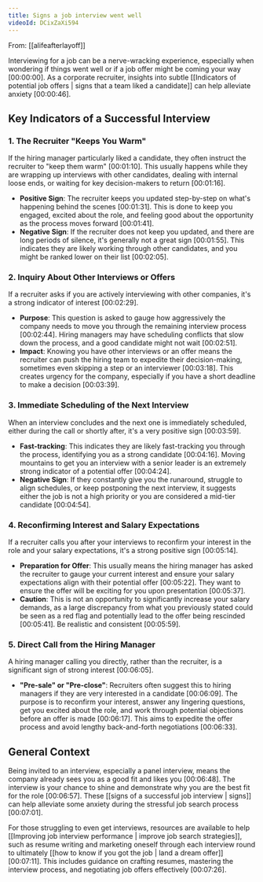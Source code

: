 ```yaml
---
title: Signs a job interview went well
videoId: DCixZaXi594
---
```


From: [[alifeafterlayoff]] <br/> 

Interviewing for a job can be a nerve-wracking experience, especially when wondering if things went well or if a job offer might be coming your way <a class="yt-timestamp" data-t="00:00:00">[00:00:00]</a>. As a corporate recruiter, insights into subtle [[Indicators of potential job offers | signs that a team liked a candidate]] can help alleviate anxiety <a class="yt-timestamp" data-t="00:00:46">[00:00:46]</a>.

## Key Indicators of a Successful Interview

### 1. The Recruiter "Keeps You Warm"

If the hiring manager particularly liked a candidate, they often instruct the recruiter to "keep them warm" <a class="yt-timestamp" data-t="00:01:10">[00:01:10]</a>. This usually happens while they are wrapping up interviews with other candidates, dealing with internal loose ends, or waiting for key decision-makers to return <a class="yt-timestamp" data-t="00:01:16">[00:01:16]</a>.

*   **Positive Sign**: The recruiter keeps you updated step-by-step on what's happening behind the scenes <a class="yt-timestamp" data-t="00:01:31">[00:01:31]</a>. This is done to keep you engaged, excited about the role, and feeling good about the opportunity as the process moves forward <a class="yt-timestamp" data-t="00:01:41">[00:01:41]</a>.
*   **Negative Sign**: If the recruiter does not keep you updated, and there are long periods of silence, it's generally not a great sign <a class="yt-timestamp" data-t="00:01:55">[00:01:55]</a>. This indicates they are likely working through other candidates, and you might be ranked lower on their list <a class="yt-timestamp" data-t="00:02:05">[00:02:05]</a>.

### 2. Inquiry About Other Interviews or Offers

If a recruiter asks if you are actively interviewing with other companies, it's a strong indicator of interest <a class="yt-timestamp" data-t="00:02:29">[00:02:29]</a>.

*   **Purpose**: This question is asked to gauge how aggressively the company needs to move you through the remaining interview process <a class="yt-timestamp" data-t="00:02:44">[00:02:44]</a>. Hiring managers may have scheduling conflicts that slow down the process, and a good candidate might not wait <a class="yt-timestamp" data-t="00:02:51">[00:02:51]</a>.
*   **Impact**: Knowing you have other interviews or an offer means the recruiter can push the hiring team to expedite their decision-making, sometimes even skipping a step or an interviewer <a class="yt-timestamp" data-t="00:03:18">[00:03:18]</a>. This creates urgency for the company, especially if you have a short deadline to make a decision <a class="yt-timestamp" data-t="00:03:39">[00:03:39]</a>.

### 3. Immediate Scheduling of the Next Interview

When an interview concludes and the next one is immediately scheduled, either during the call or shortly after, it's a very positive sign <a class="yt-timestamp" data-t="00:03:59">[00:03:59]</a>.

*   **Fast-tracking**: This indicates they are likely fast-tracking you through the process, identifying you as a strong candidate <a class="yt-timestamp" data-t="00:04:16">[00:04:16]</a>. Moving mountains to get you an interview with a senior leader is an extremely strong indicator of a potential offer <a class="yt-timestamp" data-t="00:04:24">[00:04:24]</a>.
*   **Negative Sign**: If they constantly give you the runaround, struggle to align schedules, or keep postponing the next interview, it suggests either the job is not a high priority or you are considered a mid-tier candidate <a class="yt-timestamp" data-t="00:04:54">[00:04:54]</a>.

### 4. Reconfirming Interest and Salary Expectations

If a recruiter calls you after your interviews to reconfirm your interest in the role and your salary expectations, it's a strong positive sign <a class="yt-timestamp" data-t="00:05:14">[00:05:14]</a>.

*   **Preparation for Offer**: This usually means the hiring manager has asked the recruiter to gauge your current interest and ensure your salary expectations align with their potential offer <a class="yt-timestamp" data-t="00:05:22">[00:05:22]</a>. They want to ensure the offer will be exciting for you upon presentation <a class="yt-timestamp" data-t="00:05:37">[00:05:37]</a>.
*   **Caution**: This is not an opportunity to significantly increase your salary demands, as a large discrepancy from what you previously stated could be seen as a red flag and potentially lead to the offer being rescinded <a class="yt-timestamp" data-t="00:05:41">[00:05:41]</a>. Be realistic and consistent <a class="yt-timestamp" data-t="00:05:59">[00:05:59]</a>.

### 5. Direct Call from the Hiring Manager

A hiring manager calling you directly, rather than the recruiter, is a significant sign of strong interest <a class="yt-timestamp" data-t="00:06:05">[00:06:05]</a>.

*   **"Pre-sale" or "Pre-close"**: Recruiters often suggest this to hiring managers if they are very interested in a candidate <a class="yt-timestamp" data-t="00:06:09">[00:06:09]</a>. The purpose is to reconfirm your interest, answer any lingering questions, get you excited about the role, and work through potential objections before an offer is made <a class="yt-timestamp" data-t="00:06:17">[00:06:17]</a>. This aims to expedite the offer process and avoid lengthy back-and-forth negotiations <a class="yt-timestamp" data-t="00:06:33">[00:06:33]</a>.

## General Context

Being invited to an interview, especially a panel interview, means the company already sees you as a good fit and likes you <a class="yt-timestamp" data-t="00:06:48">[00:06:48]</a>. The interview is your chance to shine and demonstrate why you are the best fit for the role <a class="yt-timestamp" data-t="00:06:57">[00:06:57]</a>. These [[signs of a successful job interview | signs]] can help alleviate some anxiety during the stressful job search process <a class="yt-timestamp" data-t="00:07:01">[00:07:01]</a>.

For those struggling to even get interviews, resources are available to help [[Improving job interview performance | improve job search strategies]], such as resume writing and marketing oneself through each interview round to ultimately [[how to know if you got the job | land a dream offer]] <a class="yt-timestamp" data-t="00:07:11">[00:07:11]</a>. This includes guidance on crafting resumes, mastering the interview process, and negotiating job offers effectively <a class="yt-timestamp" data-t="00:07:26">[00:07:26]</a>.